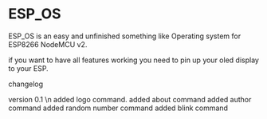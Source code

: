 # ESP_OS 
ESP_OS is an easy and unfinished something like Operating system for ESP8266 NodeMCU v2.

if you want to have all features working you need to pin up your oled display to your ESP.

changelog

version 0.1 \n
added logo command.
added about command
added author command
added random number command
added blink command
